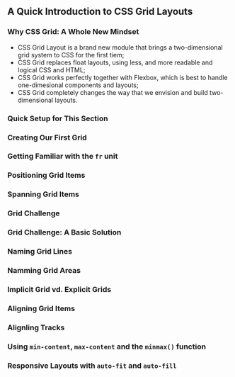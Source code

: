 ## A Quick Introduction to CSS Grid Layouts

### Why CSS Grid: A Whole New Mindset

- CSS Grid Layout is a brand new module that brings a two-dimensional grid system to CSS for the first tiem;
- CSS Grid replaces float layouts, using less, and more readable and logical CSS and HTML;
- CSS Grid works perfectly together with Flexbox, which is best to handle one-dimesional components and layouts;
- CSS Grid completely changes the way that we envision and build two-dimensional layouts.

### Quick Setup for This Section

### Creating Our First Grid

### Getting Familiar with the `fr` unit

### Positioning Grid Items

### Spanning Grid Items

### Grid Challenge

### Grid Challenge: A Basic Solution

### Naming Grid Lines

### Namming Grid Areas

### Implicit Grid vd. Explicit Grids

### Aligning Grid Items

### Alignling Tracks

### Using `min-content`, `max-content` and the `minmax()` function

### Responsive Layouts with `auto-fit` and `auto-fill`